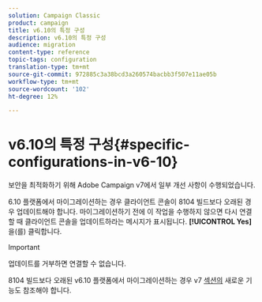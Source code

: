 ```yaml
---
solution: Campaign Classic
product: campaign
title: v6.10의 특정 구성
description: v6.10의 특정 구성
audience: migration
content-type: reference
topic-tags: configuration
translation-type: tm+mt
source-git-commit: 972885c3a38bcd3a260574bacbb3f507e11ae05b
workflow-type: tm+mt
source-wordcount: '102'
ht-degree: 12%

---
```



# v6.10의 특정 구성{#specific-configurations-in-v6-10}

보안을 최적화하기 위해 Adobe Campaign v7에서 일부 개선 사항이 수행되었습니다.

6.10 플랫폼에서 마이그레이션하는 경우 클라이언트 콘솔이 8104 빌드보다 오래된 경우 업데이트해야 합니다. 마이그레이션하기 전에 이 작업을 수행하지 않으면 다시 연결할 때 클라이언트 콘솔을 업데이트하라는 메시지가 표시됩니다. **[!UICONTROL Yes]**&#x200B;을(를) 클릭합니다.

>[!IMPORTANT]
>
>업데이트를 거부하면 연결할 수 없습니다.

8104 빌드보다 오래된 v6.10 플랫폼에서 마이그레이션하는 경우 v7 [섹션의](../../migration/using/general-configurations.md#new-features-in-v7) 새로운 기능도 참조해야 합니다.
